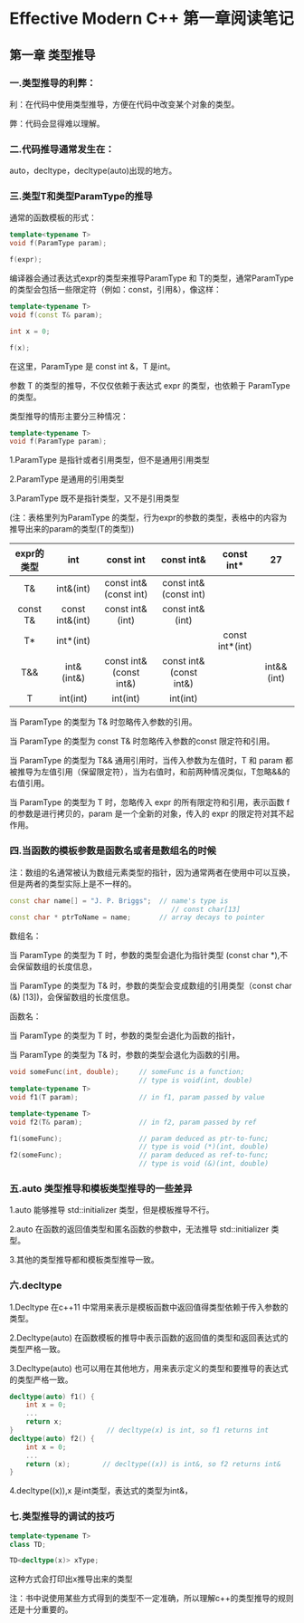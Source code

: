 # Effective Modern C++ 第一章阅读笔记

## 第一章 类型推导

### 一.类型推导的利弊：

利：在代码中使用类型推导，方便在代码中改变某个对象的类型。

弊：代码会显得难以理解。

### 二.代码推导通常发生在：
auto，decltype，decltype(auto)出现的地方。


### 三.类型T和类型ParamType的推导

通常的函数模板的形式：
```cpp
template<typename T> 
void f(ParamType param);

f(expr);
```
编译器会通过表达式expr的类型来推导ParamType 和 T的类型，通常ParamType的类型会包括一些限定符（例如：const，引用&），像这样：
```cpp
template<typename T> 
void f(const T& param);

int x = 0;

f(x);
```
在这里，ParamType 是 const int &，T 是int。

参数 T 的类型的推导，不仅仅依赖于表达式 expr 的类型，也依赖于 ParamType 的类型。

类型推导的情形主要分三种情况：

```cpp
template<typename T> 
void f(ParamType param);
```

1.ParamType 是指针或者引用类型，但不是通用引用类型

2.ParamType 是通用的引用类型

3.ParamType 既不是指针类型，又不是引用类型


(注：表格里列为ParamType 的类型，行为expr的参数的类型，表格中的内容为推导出来的param的类型(T的类型))

| expr的类型    |  int           |  const int             | const int&             | const int*     | 27         |
| :----------: | :------------: | :--------------------: | :--------------------: | :-------------:| :--------: |
| T&           | int&(int)      | const int&(const int)  | const int&(const int)  |
| const T&     | const int&(int)| const int&(int)        | const int&(int)        |
| T*           | int*(int)      |                        |                        | const int*(int)|
| T&&          | int&(int&)     | const int&(const int&) | const int&(const int&) |                | int&&(int) |
| T            | int(int)       | int(int)               | int(int)               |

当 ParamType 的类型为 T& 时忽略传入参数的引用。

当 ParamType 的类型为 const T& 时忽略传入参数的const 限定符和引用。


当 ParamType 的类型为 T&& 通用引用时，当传入参数为左值时，T 和 param 都被推导为左值引用（保留限定符），当为右值时，和前两种情况类似，T忽略&&的右值引用。

当 ParamType 的类型为 T 时，忽略传入 expr 的所有限定符和引用，表示函数 f 的参数是进行拷贝的，param 是一个全新的对象，传入的 expr 的限定符对其不起作用。

### 四.当函数的模板参数是函数名或者是数组名的时候

注：数组的名通常被认为数组元素类型的指针，因为通常两者在使用中可以互换，但是两者的类型实际上是不一样的。

```cpp
const char name[] = "J. P. Briggs";  // name's type is
                                        // const char[13]
const char * ptrToName = name;       // array decays to pointer
```

数组名：

当 ParamType 的类型为 T 时，参数的类型会退化为指针类型 (const char *),不会保留数组的长度信息，

当 ParamType 的类型为 T& 时，参数的类型会变成数组的引用类型（const char (&) [13])，会保留数组的长度信息。


函数名：

当 ParamType 的类型为 T 时，参数的类型会退化为函数的指针，

当 ParamType 的类型为 T& 时，参数的类型会退化为函数的引用。
```cpp
void someFunc(int, double);     // someFunc is a function;
                                // type is void(int, double)
template<typename T>
void f1(T param);               // in f1, param passed by value

template<typename T>
void f2(T& param);              // in f2, param passed by ref

f1(someFunc);                   // param deduced as ptr-to-func;
                                // type is void (*)(int, double)
f2(someFunc);                   // param deduced as ref-to-func;
                                // type is void (&)(int, double)
```

### 五.auto 类型推导和模板类型推导的一些差异

1.auto 能够推导 std::initializer 类型，但是模板推导不行。

2.auto 在函数的返回值类型和匿名函数的参数中，无法推导 std::initializer 类型。

3.其他的类型推导都和模板类型推导一致。

### 六.decltype 

1.Decltype 在c++11 中常用来表示是模板函数中返回值得类型依赖于传入参数的类型。

2.Decltype(auto) 在函数模板的推导中表示函数的返回值的类型和返回表达式的类型严格一致。

3.Decltype(auto) 也可以用在其他地方，用来表示定义的类型和要推导的表达式的类型严格一致。

```cpp
decltype(auto) f1() {
    int x = 0; 
    ...
    return x;
}                       // decltype(x) is int, so f1 returns int
decltype(auto) f2() {
    int x = 0;
    ...
    return (x);        // decltype((x)) is int&, so f2 returns int&
}

```
4.decltype((x)),x 是int类型，表达式的类型为int&，

### 七.类型推导的调试的技巧
```cpp
template<typename T>
class TD;

TD<decltype(x)> xType;
```
这种方式会打印出x推导出来的类型

注：书中说使用某些方式得到的类型不一定准确，所以理解c++的类型推导的规则还是十分重要的。
